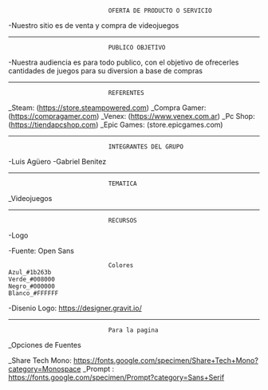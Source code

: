                                 OFERTA DE PRODUCTO O SERVICIO

-Nuestro sitio es de venta y compra de videojuegos

---

                                PUBLICO OBJETIVO

-Nuestra audiencia es para todo publico, con el objetivo de ofrecerles cantidades de juegos para su diversion a base de compras

---

                                REFERENTES

\_Steam: (https://store.steampowered.com)
\_Compra Gamer: (https://compragamer.com)
\_Venex: (https://www.venex.com.ar)
\_Pc Shop: (https://tiendapcshop.com)
\_Epic Games: (store.epicgames.com)

---

                                INTEGRANTES DEL GRUPO

-Luis Agüero
-Gabriel Benitez


---

                                TEMATICA

\_Videojuegos

---

                                RECURSOS

-Logo

-Fuente: Open Sans

                                Colores
    Azul_#1b263b
    Verde_#008000
    Negro_#000000
    Blanco_#FFFFFF

-Disenio Logo: https://designer.gravit.io/

---

                                Para la pagina

\_Opciones de Fuentes

\_Share Tech Mono: https://fonts.google.com/specimen/Share+Tech+Mono?category=Monospace
\_Prompt : https://fonts.google.com/specimen/Prompt?category=Sans+Serif

